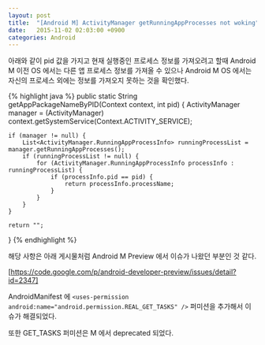 ```yaml
---
layout: post
title:  "[Android M] ActivityManager getRunningAppProcesses not woking"
date:   2015-11-02 02:03:00 +0900
categories: Android
---
```

아래와 같이 pid 값을 가지고 현재 실행중인 프로세스 정보를 가져오려고 할때 Android M 이전 OS 에서는 다른 앱 프로세스 정보를 가져올 수 있으나
Android M OS 에서는 자신의 프로세스 외에는 정보를 가져오지 못하는 것을 확인했다.

{% highlight java %}
public static String getAppPackageNameByPID(Context context, int pid) {
    ActivityManager manager = (ActivityManager) context.getSystemService(Context.ACTIVITY_SERVICE);

    if (manager != null) {
        List<ActivityManager.RunningAppProcessInfo> runningProcessList =  manager.getRunningAppProcesses();
        if (runningProcessList != null) {
            for (ActivityManager.RunningAppProcessInfo processInfo : runningProcessList) {
                if (processInfo.pid == pid) {
                    return processInfo.processName;
                }
            }
        }
    }

    return "";
}
{% endhighlight %}

해당 사항은 아래 게시물처럼 Android M Preview 에서 이슈가 나왔던 부분인 것 같다.

[https://code.google.com/p/android-developer-preview/issues/detail?id=2347]

AndroidManifest 에 `<uses-permission android:name="android.permission.REAL_GET_TASKS" />`
 퍼미션을 추가해서 이슈가 해결되었다.

또한 GET_TASKS 퍼미션은 M 에서 deprecated 되었다.

[https://code.google.com/p/android-developer-preview/issues/detail?id=2347]:https://code.google.com/p/android-developer-preview/issues/detail?id=2347